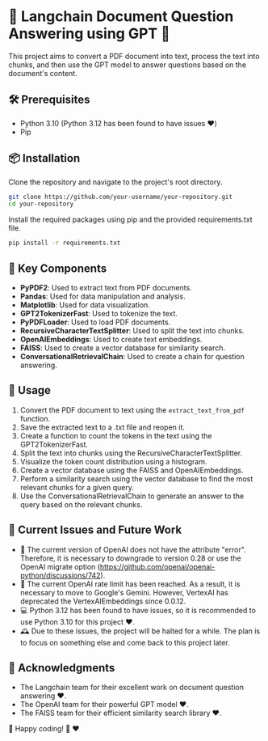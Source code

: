 # 📖 Langchain Document Question Answering using GPT 🤖

This project aims to convert a PDF document into text, process the text into chunks, and then use the GPT model to answer questions based on the document's content.

## 🛠️ Prerequisites

- Python 3.10 (Python 3.12 has been found to have issues ❤️)
- Pip

## 📦 Installation

Clone the repository and navigate to the project's root directory.

```bash
git clone https://github.com/your-username/your-repository.git
cd your-repository
```

Install the required packages using pip and the provided requirements.txt file.

```bash
pip install -r requirements.txt
```

## 🧱 Key Components

- **PyPDF2**: Used to extract text from PDF documents.
- **Pandas**: Used for data manipulation and analysis.
- **Matplotlib**: Used for data visualization.
- **GPT2TokenizerFast**: Used to tokenize the text.
- **PyPDFLoader**: Used to load PDF documents.
- **RecursiveCharacterTextSplitter**: Used to split the text into chunks.
- **OpenAIEmbeddings**: Used to create text embeddings.
- **FAISS**: Used to create a vector database for similarity search.
- **ConversationalRetrievalChain**: Used to create a chain for question answering.

## 📝 Usage

1. Convert the PDF document to text using the `extract_text_from_pdf` function.
2. Save the extracted text to a .txt file and reopen it.
3. Create a function to count the tokens in the text using the GPT2TokenizerFast.
4. Split the text into chunks using the RecursiveCharacterTextSplitter.
5. Visualize the token count distribution using a histogram.
6. Create a vector database using the FAISS and OpenAIEmbeddings.
7. Perform a similarity search using the vector database to find the most relevant chunks for a given query.
8. Use the ConversationalRetrievalChain to generate an answer to the query based on the relevant chunks.

## 🚧 Current Issues and Future Work

- 🔄 The current version of OpenAI does not have the attribute "error". Therefore, it is necessary to downgrade to version 0.28 or use the OpenAI migrate option (https://github.com/openai/openai-python/discussions/742).
- 🛑 The current OpenAI rate limit has been reached. As a result, it is necessary to move to Google's Gemini. However, VertexAI has deprecated the VertexAIEmbeddings since 0.0.12.
- 💻 Python 3.12 has been found to have issues, so it is recommended to use Python 3.10 for this project ❤️.
- 🕰️ Due to these issues, the project will be halted for a while. The plan is to focus on something else and come back to this project later.

## 👏 Acknowledgments

- The Langchain team for their excellent work on document question answering ❤️.
- The OpenAI team for their powerful GPT model ❤️.
- The FAISS team for their efficient similarity search library ❤️.

🌟 Happy coding! 🌟 ❤️
